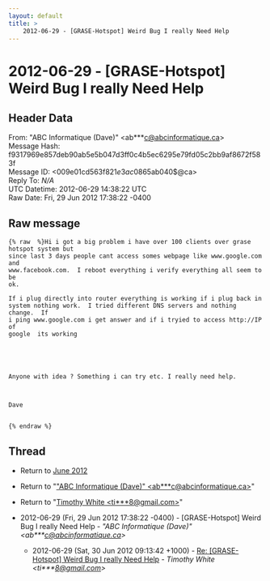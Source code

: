 ```yaml
---
layout: default
title: >
    2012-06-29 - [GRASE-Hotspot] Weird Bug I really Need Help
---
```


# 2012-06-29 - [GRASE-Hotspot] Weird Bug I really Need Help

## Header Data

From: "ABC Informatique (Dave)" \<ab***c@abcinformatique.ca\><br>
Message Hash: f9317969e857deb90ab5e5b047d3ff0c4b5ec6295e79fd05c2bb9af8672f583f<br>
Message ID: \<009e01cd563f$821e3ac0$865ab040$@ca\><br>
Reply To: _N/A_<br>
UTC Datetime: 2012-06-29 14:38:22 UTC<br>
Raw Date: Fri, 29 Jun 2012 17:38:22 -0400<br>

## Raw message

```
{% raw  %}Hi i got a big problem i have over 100 clients over grase hotspot system but
since last 3 days people cant access somes webpage like www.google.com and
www.facebook.com.  I reboot everything i verify everything all seem to be
ok. 

If i plug directly into router everything is working if i plug back in
system nothing work.  I tried different DNS servers and nothing change.  If
i ping www.google.com i get answer and if i tryied to access http://IP  of
google  its working

 

 

Anyone with idea ? Something i can try etc. I really need help.

 

Dave


{% endraw %}
```

## Thread

+ Return to [June 2012](/archive/2012/06)

+ Return to "["ABC Informatique (Dave)" <ab***c<span>@</span>abcinformatique.ca>](/authors/ab___c_at_abcinformatique_ca)"
+ Return to "[Timothy White <ti***8<span>@</span>gmail.com>](/authors/ti___8_at_gmail_com)"

+ 2012-06-29 (Fri, 29 Jun 2012 17:38:22 -0400) - [GRASE-Hotspot] Weird Bug I really Need Help - _"ABC Informatique (Dave)" \<ab***c@abcinformatique.ca\>_
  + 2012-06-29 (Sat, 30 Jun 2012 09:13:42 +1000) - [Re: [GRASE-Hotspot] Weird Bug I really Need Help](/archive/2012/06/c6c79c8648340c729f324c5ea560ef20b06ad3c0b1f8274f89c8c20295802d0d) - _Timothy White \<ti***8@gmail.com\>_

